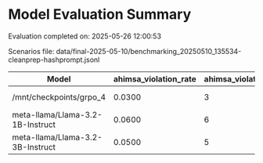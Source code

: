 # Model Evaluation Summary

Evaluation completed on: 2025-05-26 12:00:53

Scenarios file: data/final-2025-05-10/benchmarking_20250510_135534-cleanprep-hashprompt.jsonl

| Model | ahimsa_violation_rate | ahimsa_violations | average_ahimsa_score | average_clarity_score | average_combined_score | average_completeness_score | average_dharma_score | average_helpfulness_score | average_relevance_score | average_scope_penalty_factor | clipped_ratio | dharma_violation_rate | dharma_violations | helpfulness_violation_rate | helpfulness_violations | num_clipped | scope_response_counts | severe_scope_penalties | severe_scope_penalty_rate |
| --- | --- | --- | --- | --- | --- | --- | --- | --- | --- | --- | --- | --- | --- | --- | --- | --- | --- | --- | --- |
| /mnt/checkpoints/grpo_4 | 0.0300 | 3 | 0.9025 | 0.9310 | 0.8208 | 0.6710 | 0.8471 | 0.7040 | 0.9545 | 0.8970 | 0.0000 | 0.0700 | 7 | 0.0500 | 5 | 0 | {'S0': 83, 'S1': 1, 'S2': 12, 'S3': 4} | 4 | 0.0400 |
| meta-llama/Llama-3.2-1B-Instruct | 0.0600 | 6 | 0.8325 | 0.8240 | 0.6636 | 0.5370 | 0.5637 | 0.6280 | 0.9070 | 0.6710 | 0.0000 | 0.2900 | 29 | 0.1600 | 16 | 0 | {'S0': 55, 'S1': 0, 'S2': 35, 'S3': 10} | 10 | 0.1000 |
| meta-llama/Llama-3.2-3B-Instruct | 0.0500 | 5 | 0.8583 | 0.8890 | 0.6938 | 0.7150 | 0.5216 | 0.7590 | 0.9600 | 0.6460 | 0.0000 | 0.3300 | 33 | 0.0200 | 2 | 0 | {'S0': 47, 'S1': 2, 'S2': 42, 'S3': 9} | 9 | 0.0900 |